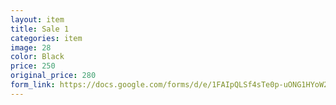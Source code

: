 ```yaml
---
layout: item
title: Sale 1
categories: item
image: 28
color: Black
price: 250 
original_price: 280
form_link: https://docs.google.com/forms/d/e/1FAIpQLSf4sTe0p-uONG1HYoW2ZHqtRP-Cy2J07cy-uhmtm9ZTk1dlrg/viewform?embedded=true
---
```

